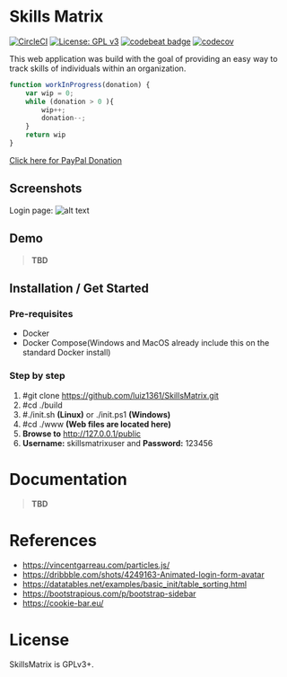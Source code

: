 # Skills Matrix
[![CircleCI](https://circleci.com/gh/luiz1361/SkillsMatrix.svg?style=svg)](https://circleci.com/gh/luiz1361/SkillsMatrix) [![License: GPL v3](https://img.shields.io/badge/License-GPL%20v3-blue.svg)](https://www.gnu.org/licenses/gpl-3.0) [![codebeat badge](https://codebeat.co/badges/af8254f0-55dd-4bbd-8397-626c83554cd0)](https://codebeat.co/projects/github-com-luiz1361-skillsmatrix-master) [![codecov](https://codecov.io/gh/luiz1361/SkillsMatrix/branch/master/graph/badge.svg)](https://codecov.io/gh/luiz1361/SkillsMatrix)

This web application was build with the goal of providing an easy way to track skills of individuals within an organization.

```javascript
function workInProgress(donation) {
    var wip = 0;
    while (donation > 0 ){
        wip++;
        donation--;
    }
    return wip
}
```
[Click here for PayPal Donation](https://paypal.me/luiz1361)

## Screenshots
Login page: 
![alt text](https://github.com/luiz1361/SkillsMatrix/raw/master/docs/screenshots/login.png)

## Demo
> **TBD**

## Installation / Get Started

### Pre-requisites

* Docker
* Docker Compose(Windows and MacOS already include this on the standard Docker install)

### Step by step

1. #git clone https://github.com/luiz1361/SkillsMatrix.git
2. #cd ./build
3. #./init.sh **(Linux)** or ./init.ps1 **(Windows)**
4. #cd ./www **(Web files are located here)**
5. **Browse to** http://127.0.0.1/public
6. **Username:** skillsmatrixuser and **Password:** 123456

# Documentation
> **TBD**

# References
* https://vincentgarreau.com/particles.js/
* https://dribbble.com/shots/4249163-Animated-login-form-avatar
* https://datatables.net/examples/basic_init/table_sorting.html
* https://bootstrapious.com/p/bootstrap-sidebar
* https://cookie-bar.eu/

# License
SkillsMatrix is GPLv3+.
